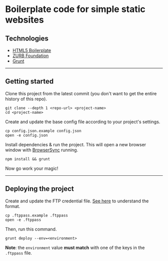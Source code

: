 # Boilerplate code for simple static websites

## Technologies

* [HTML5 Boilerplate](https://html5boilerplate.com/)
* [ZURB Foundation](https://foundation.zurb.com/)
* [Grunt](https://gruntjs.com/)

---

## Getting started

Clone this project from the latest commit (you don't want to get the entire history of this repo).

    git clone --depth 1 <repo-url> <project-name>
    cd <project-name>

Create and update the base config file according to your project's settings.

    cp config.json.example config.json
    open -e config.json

Install dependencies & run the project. This will open a new browser window with [BrowserSync](https://browsersync.io/) running.

    npm install && grunt

Now go work your magic!

---

## Deploying the project

Create and update the FTP credential file. [See here](https://github.com/thrashr888/grunt-sftp-deploy#authentication-parameters) to understand the format.

    cp .ftppass.example .ftppass
    open -e .ftppass

Then, run this command.

    grunt deploy --env=<environment>

**Note**: the `environment` value **must match** with one of the keys in the `.ftppass` file.
